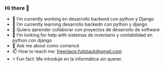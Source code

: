 ### Hi there 👋

<!--
**lksengineer/lksengineer** is a ✨ _special_ ✨ repository because its `README.md` (this file) appears on your GitHub profile.

Here are some ideas to get you started:

- 🔭 I’m currently working on ...
- 🌱 I’m currently learning ...
- 👯 I’m looking to collaborate on ...
- 🤔 I’m looking for help with ...
- 💬 Ask me about ...
- 📫 How to reach me: ...
- 😄 Pronouns: ...
- ⚡ Fun fact: ...
-->


- 🔭 I’m currently working en desarrollo  backend con python  y Django
- 🌱 I’m currently learning desarrollo backedn con python y django
- 👯  Quiero aprender collaborar con proyectos de desarrollo de software
- 🤔 I’m looking for help with  sistemas de inventario y contabilidad en python con django
- 💬 Ask me about como comencé 
- 📫 How to reach me:  freenlace.fullstack@gmail.com
- ⚡ Fun fact: Me introduje en la informática sin querer.
